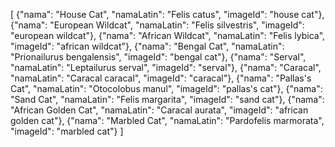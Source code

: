 
[
  {"nama": "House Cat", "namaLatin": "Felis catus", "imageId": "house cat"},
    {"nama": "European Wildcat", "namaLatin": "Felis silvestris", "imageId": "european wildcat"},
    {"nama": "African Wildcat", "namaLatin": "Felis lybica", "imageId": "african wildcat"},
    {"nama": "Bengal Cat", "namaLatin": "Prionailurus bengalensis", "imageId": "bengal cat"},
    {"nama": "Serval", "namaLatin": "Leptailurus serval", "imageId": "serval"},
    {"nama": "Caracal", "namaLatin": "Caracal caracal", "imageId": "caracal"},
    {"nama": "Pallas's Cat", "namaLatin": "Otocolobus manul", "imageId": "pallas's cat"},
    {"nama": "Sand Cat", "namaLatin": "Felis margarita", "imageId": "sand cat"},
    {"nama": "African Golden Cat", "namaLatin": "Caracal aurata", "imageId": "african golden cat"},
    {"nama": "Marbled Cat", "namaLatin": "Pardofelis marmorata", "imageId": "marbled cat"}
]

